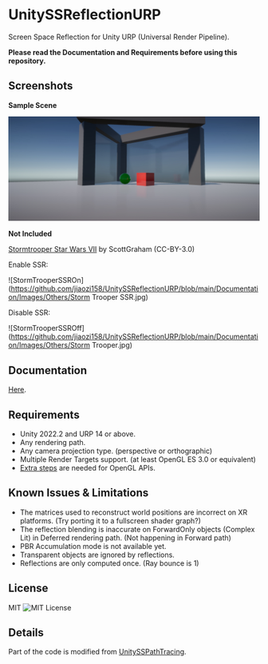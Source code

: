 UnitySSReflectionURP
=============
 
 Screen Space Reflection for Unity URP (Universal Render Pipeline).
 
 **Please read the Documentation and Requirements before using this repository.**
 
Screenshots
------------
**Sample Scene**
 
 ![SSRApproximation](https://github.com/jiaozi158/UnitySSReflectionURP/blob/main/Documentation/Images/SampleScene/ApproximationMode.jpg)
 
**Not Included**

[Stormtrooper Star Wars VII](https://www.blendswap.com/blend/13953) by ScottGraham (CC-BY-3.0)
 
Enable SSR:
 
 ![StormTrooperSSROn](https://github.com/jiaozi158/UnitySSReflectionURP/blob/main/Documentation/Images/Others/Storm Trooper SSR.jpg)
 
Disable SSR:
 
 ![StormTrooperSSROff](https://github.com/jiaozi158/UnitySSReflectionURP/blob/main/Documentation/Images/Others/Storm Trooper.jpg)
 
Documentation
------------
[Here](https://github.com/jiaozi158/UnitySSReflectionURP/blob/main/Documentation/Documentation.md).

Requirements
------------
- Unity 2022.2 and URP 14 or above.
- Any rendering path.
- Any camera projection type. (perspective or orthographic)
- Multiple Render Targets support. (at least OpenGL ES 3.0 or equivalent)
- [Extra steps](https://github.com/jiaozi158/UnitySSPathTracingURP/blob/main/Documentation/ForwardPathSupport.md) are needed for OpenGL APIs.
 
Known Issues & Limitations
------------
- The matrices used to reconstruct world positions are incorrect on XR platforms. (Try porting it to a fullscreen shader graph?)
- The reflection blending is inaccurate on ForwardOnly objects (Complex Lit) in Deferred rendering path. (Not happening in Forward path)
- PBR Accumulation mode is not available yet.
- Transparent objects are ignored by reflections.
- Reflections are only computed once. (Ray bounce is 1)
 
License
------------
MIT ![MIT License](http://img.shields.io/badge/license-MIT-blue.svg?style=flat)
 
Details
------------
Part of the code is modified from [UnitySSPathTracing]("https://github.com/jiaozi158/UnitySSPathTracingURP").
 